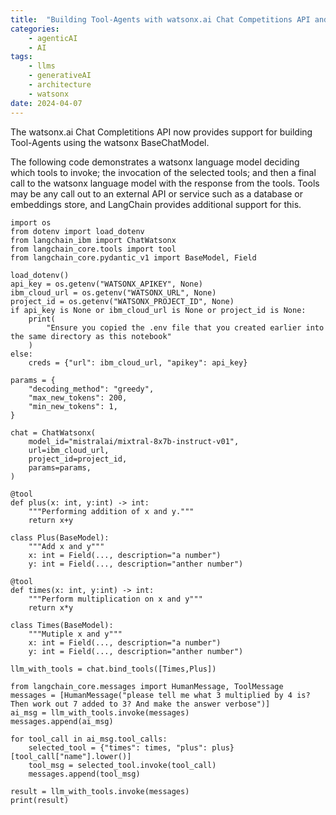 ```yaml
---
title:  "Building Tool-Agents with watsonx.ai Chat Competitions API and watsonx LangChain BaseChatModel"
categories: 
    - agenticAI
    - AI
tags: 
    - llms
    - generativeAI
    - architecture
    - watsonx
date: 2024-04-07
---
```


The watsonx.ai Chat Completitions API now provides support for building Tool-Agents using the watsonx BaseChatModel. 

The following code demonstrates a watsonx language model deciding which tools to invoke; the invocation of the selected tools; and then a final call to the watsonx language model with the response from the tools. Tools may be any call out to an external API or service such as a database or embeddings store, and LangChain provides additional support for this.

```
import os
from dotenv import load_dotenv
from langchain_ibm import ChatWatsonx
from langchain_core.tools import tool
from langchain_core.pydantic_v1 import BaseModel, Field

load_dotenv()
api_key = os.getenv("WATSONX_APIKEY", None)
ibm_cloud_url = os.getenv("WATSONX_URL", None)
project_id = os.getenv("WATSONX_PROJECT_ID", None)
if api_key is None or ibm_cloud_url is None or project_id is None:
    print(
        "Ensure you copied the .env file that you created earlier into the same directory as this notebook"
    )
else:
    creds = {"url": ibm_cloud_url, "apikey": api_key}

params = {
    "decoding_method": "greedy",
    "max_new_tokens": 200,
    "min_new_tokens": 1,
}

chat = ChatWatsonx(
    model_id="mistralai/mixtral-8x7b-instruct-v01",
    url=ibm_cloud_url,
    project_id=project_id,
    params=params,
)

@tool
def plus(x: int, y:int) -> int:
    """Performing addition of x and y."""
    return x+y

class Plus(BaseModel):
    """Add x and y"""
    x: int = Field(..., description="a number")
    y: int = Field(..., description="anther number")

@tool
def times(x: int, y:int) -> int:
    """Perform multiplication on x and y"""
    return x*y

class Times(BaseModel):
    """Mutiple x and y"""
    x: int = Field(..., description="a number")
    y: int = Field(..., description="anther number")

llm_with_tools = chat.bind_tools([Times,Plus])

from langchain_core.messages import HumanMessage, ToolMessage
messages = [HumanMessage("please tell me what 3 multiplied by 4 is? Then work out 7 added to 3? And make the answer verbose")]
ai_msg = llm_with_tools.invoke(messages)
messages.append(ai_msg)

for tool_call in ai_msg.tool_calls:
    selected_tool = {"times": times, "plus": plus}[tool_call["name"].lower()]
    tool_msg = selected_tool.invoke(tool_call)
    messages.append(tool_msg)

result = llm_with_tools.invoke(messages)
print(result)
```